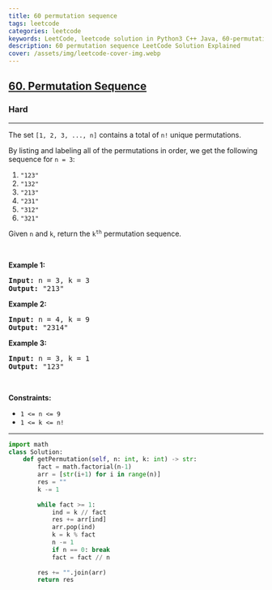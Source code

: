 ```yaml
---
title: 60 permutation sequence
tags: leetcode
categories: leetcode
keywords: LeetCode, leetcode solution in Python3 C++ Java, 60-permutation-sequence solution
description: 60 permutation sequence LeetCode Solution Explained
cover: /assets/img/leetcode-cover-img.webp
---
```



<h2><a href="https://leetcode.com/problems/permutation-sequence/">60. Permutation Sequence</a></h2><h3>Hard</h3><hr><div><p>The set <code>[1, 2, 3, ...,&nbsp;n]</code> contains a total of <code>n!</code> unique permutations.</p>

<p>By listing and labeling all of the permutations in order, we get the following sequence for <code>n = 3</code>:</p>

<ol>
	<li><code>"123"</code></li>
	<li><code>"132"</code></li>
	<li><code>"213"</code></li>
	<li><code>"231"</code></li>
	<li><code>"312"</code></li>
	<li><code>"321"</code></li>
</ol>

<p>Given <code>n</code> and <code>k</code>, return the <code>k<sup>th</sup></code> permutation sequence.</p>

<p>&nbsp;</p>
<p><strong>Example 1:</strong></p>
<pre><strong>Input:</strong> n = 3, k = 3
<strong>Output:</strong> "213"
</pre><p><strong>Example 2:</strong></p>
<pre><strong>Input:</strong> n = 4, k = 9
<strong>Output:</strong> "2314"
</pre><p><strong>Example 3:</strong></p>
<pre><strong>Input:</strong> n = 3, k = 1
<strong>Output:</strong> "123"
</pre>
<p>&nbsp;</p>
<p><strong>Constraints:</strong></p>

<ul>
	<li><code>1 &lt;= n &lt;= 9</code></li>
	<li><code>1 &lt;= k &lt;= n!</code></li>
</ul>
</div>

---




```python
import math
class Solution:
    def getPermutation(self, n: int, k: int) -> str:
        fact = math.factorial(n-1)
        arr = [str(i+1) for i in range(n)]
        res = ""
        k -= 1
        
        while fact >= 1:
            ind = k // fact
            res += arr[ind]
            arr.pop(ind)
            k = k % fact
            n -= 1
            if n == 0: break
            fact = fact // n
        
        res += "".join(arr)
        return res
```
